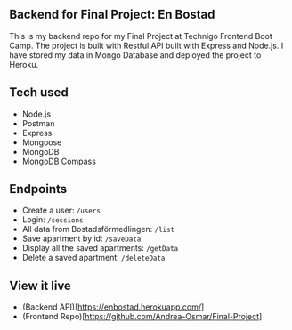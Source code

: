 ## Backend for Final Project: En Bostad

This is my backend repo for my Final Project at Technigo Frontend Boot Camp. 
The project is built with Restful API built with Express and Node.js. I have stored my data in Mongo Database and deployed the project to Heroku. 

## Tech used

- Node.js
- Postman
- Express
- Mongoose
- MongoDB
- MongoDB Compass

## Endpoints

* Create a user: `/users`
* Login: `/sessions`
* All data from Bostadsförmedlingen: `/list`
* Save apartment by id: `/saveData`
* Display all the saved apartments: `/getData`
* Delete a saved apartment: `/deleteData` 

## View it live

* (Backend API)[https://enbostad.herokuapp.com/]
* (Frontend Repo)[https://github.com/Andrea-Osmar/Final-Project]


